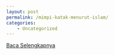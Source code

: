```yaml
---
layout: post
permalink: /mimpi-katak-menurut-islam/
categories:
    - Uncategorized
---
```


[Baca Selengkapnya](/03)